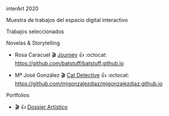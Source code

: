 
interArt 2020

Muestra de trabajos del espacio digital interactivo

Trabajos seleccionados





Novelas & Storytelling

*  Rosa Caracuel :clapper:  [Journey](https://batstuff.github.io)  :+1: :octocat: https://github.com/batstuff/batstuff.github.io  

* Mª José González :clapper: [Cat Detective](http://mjgonzalezdiaz.github.io/CATDetective.html)  :+1: :octocat: 	
https://github.com/mjgonzalezdiaz/mjgonzalezdiaz.github.io  

Portfolios

* :clapper: :+1: [Dossier Artístico](https://taniaalvarez.github.io)
